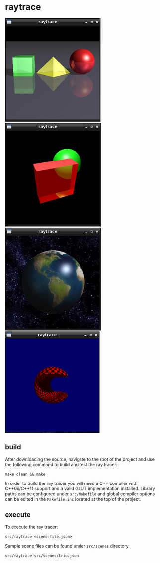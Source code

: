 raytrace
=========
![trio.png](https://github.com/peregin55/raytrace/raw/master/images/trio.png) ![refract.png](https://github.com/peregin55/raytrace/raw/master/images/refract.png) ![planet.png](https://github.com/peregin55/raytrace/raw/master/images/planet.png) ![pacman.png](https://github.com/peregin55/raytrace/raw/master/images/pacman.png)


## build 
After downloading the source, navigate to the root of the project and use the following command to build and test the ray tracer:

    make clean && make

In order to build the ray tracer you will need a C++ compiler with C++0x/C++11 support and a valid GLUT implementation installed.  Library paths can be configured under ```src/Makefile``` and global compiler options can be edited in the ```Makefile.inc``` located at the top of the project.

## execute
To execute the ray tracer:

    src/raytrace <scene-file.json>

Sample scene files can be found under ```src/scenes``` directory.

    src/raytrace src/scenes/trio.json
